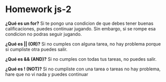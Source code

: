 # Homework js-2

**¿Qué es un for?**
Si te pongo una condicion de que debes tener buenas calificaciones, puedes continuar jugando. Sin embargo, si se rompe esa condicion no podras seguir jugando.

**¿Qué es || (OR)?**
Si no cumples con alguna tarea, no hay problema porque si cumpliste otra puedes salir.

**¿Qué es && (AND)?**
Si no cumples con todas tus tareas, no puedes salir.

**¿Qué es ! (NOT)?**
Si no cumpliste con una tarea o tareas no hay problema, hare que no vi nada y puedes continuar 